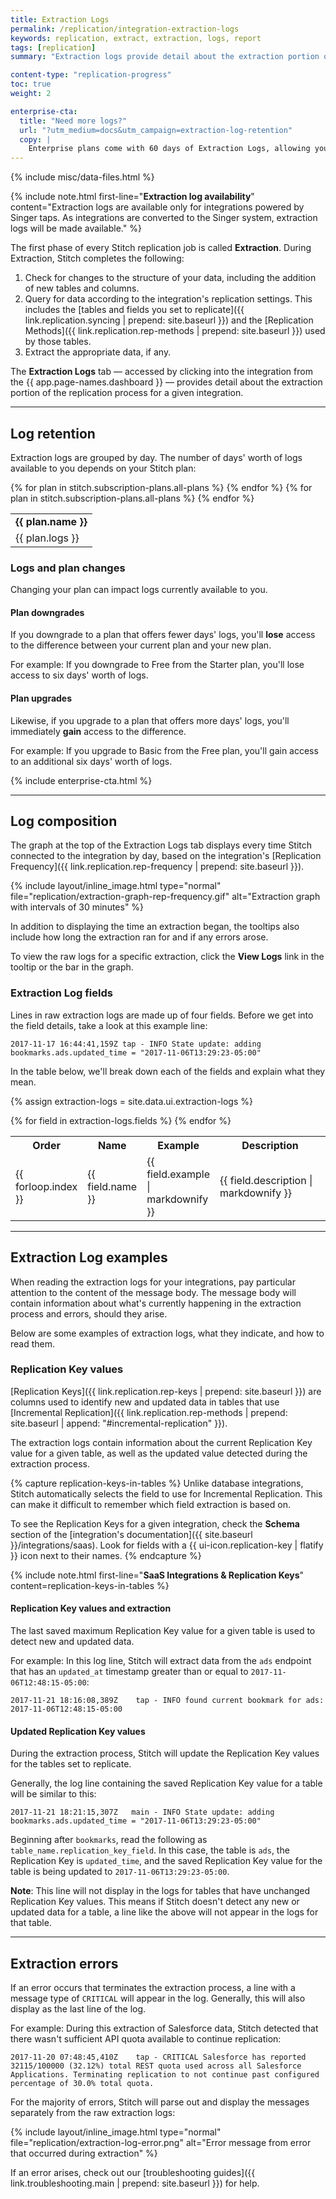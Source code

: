 ```yaml
---
title: Extraction Logs
permalink: /replication/integration-extraction-logs
keywords: replication, extract, extraction, logs, report
tags: [replication]
summary: "Extraction logs provide detail about the extraction portion of the replication process for a given integration."

content-type: "replication-progress"
toc: true
weight: 2

enterprise-cta:
  title: "Need more logs?"
  url: "?utm_medium=docs&utm_campaign=extraction-log-retention"
  copy: |
    Enterprise plans come with 60 days of Extraction Logs, allowing you to view an integration's extraction behavior over time, identify patterns, and quickly resolve errors when they arise. [Contact Stitch Sales for more info]({{ site.sales | append: page.enterprise-cta.url }}).
---
```

{% include misc/data-files.html %}

{% include note.html first-line="**Extraction log availability**" content="Extraction logs are available only for integrations powered by Singer taps. As integrations are converted to the Singer system, extraction logs will be made available." %}

The first phase of every Stitch replication job is called **Extraction**. During Extraction, Stitch completes the following: 

1. Check for changes to the structure of your data, including the addition of new tables and columns.
2. Query for data according to the integration's replication settings. This includes the [tables and fields you set to replicate]({{ link.replication.syncing | prepend: site.baseurl }}) and the [Replication Methods]({{ link.replication.rep-methods | prepend: site.baseurl }}) used by those tables.
3. Extract the appropriate data, if any.

The **Extraction Logs** tab — accessed by clicking into the integration from the {{ app.page-names.dashboard }} — provides detail about the extraction portion of the replication process for a given integration. 

---

## Log retention

Extraction logs are grouped by day. The number of days' worth of logs available to you depends on your Stitch plan:

<table width="100%; fixed">
    <tr>
        {% for plan in stitch.subscription-plans.all-plans %}
        <td>
            <strong>{{ plan.name }}</strong>
        </td>
        {% endfor %}
    </tr>
    <tr>
        {% for plan in stitch.subscription-plans.all-plans %}
        <td>
            {{ plan.logs }}
        </td>
        {% endfor %}
    </tr>
</table>

### Logs and plan changes

Changing your plan can impact logs currently available to you.

#### Plan downgrades

If you downgrade to a plan that offers fewer days' logs, you'll **lose** access to the difference between your current plan and your new plan.

For example: If you downgrade to Free from the Starter plan, you'll lose access to six days' worth of logs.

#### Plan upgrades

Likewise, if you upgrade to a plan that offers more days' logs, you'll immediately **gain** access to the difference.

For example: If you upgrade to Basic from the Free plan, you'll gain access to an additional six days' worth of logs.

{% include enterprise-cta.html %}

---

## Log composition

The graph at the top of the Extraction Logs tab displays every time Stitch connected to the integration by day, based on the integration's [Replication Frequency]({{ link.replication.rep-frequency | prepend: site.baseurl }}).

{% include layout/inline_image.html type="normal" file="replication/extraction-graph-rep-frequency.gif" alt="Extraction graph with intervals of 30 minutes" %}

In addition to displaying the time an extraction began, the tooltips also include how long the extraction ran for and if any errors arose.

To view the raw logs for a specific extraction, click the **View Logs** link in the tooltip or the bar in the graph.

### Extraction Log fields

Lines in raw extraction logs are made up of four fields. Before we get into the field details, take a look at this example line:

```shell
2017-11-17 16:44:41,159Z tap - INFO State update: adding bookmarks.ads.updated_time = "2017-11-06T13:29:23-05:00"
```

In the table below, we'll break down each of the fields and explain what they mean.

{% assign extraction-logs = site.data.ui.extraction-logs %}

<table>
    <tr>
        <th>
            Order
        </th>
        <th width="15%; fixed">
            Name
        </th>
        <th>
            Example
        </th>
        <th width="50%; fixed">
            Description
        </th>
    </tr>
    {% for field in extraction-logs.fields %}
    <tr>
        <td>
            {{ forloop.index }}
        </td>
        <td>
            {{ field.name }}
        </td>
        <td>
            {{ field.example | markdownify }}
        </td>
        <td>
            {{ field.description | markdownify }}
        </td>
    </tr>
    {% endfor %}
</table>

---

## Extraction Log examples

When reading the extraction logs for your integrations, pay particular attention to the content of the message body. The message body will contain information about what's currently happening in the extraction process and errors, should they arise.

Below are some examples of extraction logs, what they indicate, and how to read them.

### Replication Key values

[Replication Keys]({{ link.replication.rep-keys | prepend: site.baseurl }}) are columns used to identify new and updated data in tables that use [Incremental Replication]({{ link.replication.rep-methods | prepend: site.baseurl  | append: "#incremental-replication" }}).

The extraction logs contain information about the current Replication Key value for a given table, as well as the updated value detected during the extraction process.

{% capture replication-keys-in-tables %}
Unlike database integrations, Stitch automatically selects the field to use for Incremental Replication. This can make it difficult to remember which field extraction is based on.

To see the Replication Keys for a given integration, check the **Schema** section of the [integration's documentation]({{ site.baseurl }}/integrations/saas). Look for fields with a {{ ui-icon.replication-key | flatify }} icon next to their names.
{% endcapture %}

{% include note.html first-line="**SaaS Integrations & Replication Keys**" content=replication-keys-in-tables %}

#### Replication Key values and extraction

The last saved maximum Replication Key value for a given table is used to detect new and updated data.

For example: In this log line, Stitch will extract data from the `ads` endpoint that has an `updated_at` timestamp greater than or equal to `2017-11-06T12:48:15-05:00`:

```shell
2017-11-21 18:16:08,389Z    tap - INFO found current bookmark for ads:  2017-11-06T12:48:15-05:00
```

#### Updated Replication Key values

During the extraction process, Stitch will update the Replication Key values for the tables set to replicate.

Generally, the log line containing the saved Replication Key value for a table will be similar to this:

```shell
2017-11-21 18:21:15,307Z   main - INFO State update: adding bookmarks.ads.updated_time = "2017-11-06T13:29:23-05:00"
```

Beginning after `bookmarks`, read the following as `table_name.replication_key_field`. In this case, the table is `ads`, the Replication Key is `updated_time`, and the saved Replication Key value for the table is being updated to `2017-11-06T13:29:23-05:00`.

**Note**: This line will not display in the logs for tables that have unchanged Replication Key values. This means if Stitch doesn't detect any new or updated data for a table, a line like the above will not appear in the logs for that table.

---

## Extraction errors

If an error occurs that terminates the extraction process, a line with a message type of `CRITICAL` will appear in the log. Generally, this will also display as the last line of the log.

For example: During this extraction of Salesforce data, Stitch detected that there wasn't sufficient API quota available to continue replication:

```shell
2017-11-20 07:48:45,410Z    tap - CRITICAL Salesforce has reported 32115/100000 (32.12%) total REST quota used across all Salesforce Applications. Terminating replication to not continue past configured percentage of 30.0% total quota.
```

For the majority of errors, Stitch will parse out and display the messages separately from the raw extraction logs:

{% include layout/inline_image.html type="normal" file="replication/extraction-log-error.png" alt="Error message from error that occurred during extraction" %}

If an error arises, check out our [troubleshooting guides]({{ link.troubleshooting.main | prepend: site.baseurl }}) for help.